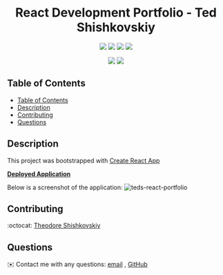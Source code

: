 <h1 align="center"> React Development Portfolio - Ted Shishkovskiy</h1>

<p align="center">
    <img src="https://img.shields.io/github/repo-size/TheodoreShishkovskiy/teds-react-portfolio" />
    <img src="https://img.shields.io/github/issues/TheodoreShishkovskiy/teds-react-portfolio" />
    <img src="https://img.shields.io/github/last-commit/TheodoreShishkovskiy/teds-react-portfolio" >
    <a href="https://github.com/TheodoreShishkovskiy"><img src="https://img.shields.io/github/followers/TheodoreShishkovskiy?style=social" target="_blank" /></a>
</p>

<p align="center">
    <img src="https://img.shields.io/badge/javascript-yellow" />
    <img src="https://img.shields.io/badge/react-green" />
</p>

## Table of Contents
- [Table of Contents](#table-of-contents)
- [Description](#description)
- [Contributing](#contributing)
- [Questions](#questions)

## Description

This project was bootstrapped with [Create React App](https://github.com/facebook/create-react-app)

**[Deployed Application]()**

Below is a screenshot of the application:
![teds-react-portfolio]()
  
## Contributing
:octocat: [Theodore Shishkovskiy](https://github.com/TheodoreShishkovskiy)

## Questions
✉️ Contact me with any questions: [email](mailto:tmshishkovskiy@gmail.com) , [GitHub](https://github.com/TheodoreShishkovskiy)<br />
